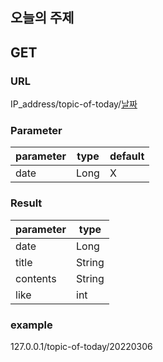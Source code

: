 
## 오늘의 주제
## GET </br>
### URL
IP_address/topic-of-today/<u>날짜</u> </br>
### Parameter



| parameter      | type | default |
|----------|------|-------|
| date           | Long | X     |  


### Result
|parameter| type   |
|---------|--------|
|date| Long   |
|title| String |
|contents| String |
|like| int|


### example
127.0.0.1/topic-of-today/20220306  </br>
